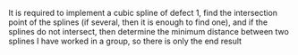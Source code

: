 It is required to implement a cubic spline of defect 1, find the intersection point of the splines (if several, then it is enough to find one), and if the splines do not intersect, then determine the minimum distance between two splines
I have worked in a group, so there is only the end result

